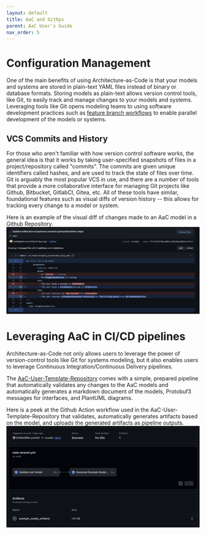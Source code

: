 ```yaml
---
layout: default
title: AaC and GitOps
parent: AaC User's Guide
nav_order: 5
---
```


# Configuration Management
One of the main benefits of using Architecture-as-Code is that your models and systems are stored in plain-text YAML files instead of binary or database formats. Storing models as plain-text allows version control tools, like Git, to easily track and manage changes to your models and systems. Leveraging tools like Git opens modeling teams to using software development practices such as [feature branch workflows](https://www.atlassian.com/git/tutorials/comparing-workflows/feature-branch-workflow) to enable parallel development of the models or systems.

## VCS Commits and History
For those who aren't familiar with how version control software works, the general idea is that it works by taking user-specified snapshots of files in a project/repository called "commits". The commits are given unique identifiers called hashes, and are used to track the state of files over time. Git is arguably the most popular VCS in use, and there are a number of tools that provide a more collaborative interface for managing Git projects like Github, Bitbucket, GitlabCI, Gitea, etc. All of these tools have similar, foundational features such as visual diffs of version history -- this allows for tracking every change to a model or system.

Here is an example of the visual diff of changes made to an AaC model in a Github Repository.
![github commit visual diff](../../assets/images/github/github_commit_changes.png)

# Leveraging AaC in CI/CD pipelines
Architecture-as-Code not only allows users to leverage the power of version-control tools like Git for systems modeling, but it also enables users to leverage Continuous Integration/Continuous Delivery pipelines.

The [AaC-User-Template-Repository](https://github.com/Coffee2Bits/AaC-User-Template-Repository/actions/runs/2380729241) comes with a simple, prepared pipeline that automatically validates any changes to the AaC models and automatically generates a markdown document of the models, Protobuf3 messages for interfaces, and PlantUML diagrams.

Here is a peek at the Github Action workflow used in the AaC-User-Template-Repository that validates, automatically generates artifacts based on the model, and uploads the generated artifacts as pipeline outputs.
![AaC-User-Template-Repository pipeline](../../assets/images/github/template_repo_actions_pipeline.png)